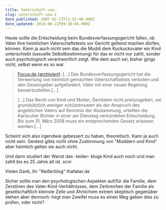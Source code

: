 ```yaml
---
title: Vaterschaft usw.
slug: vaterschaft-usw-2
date_published: 2007-02-13T12:52:40.000Z
date_updated: 2018-08-22T09:38:04.000Z
---
```


Heute sollte die Entscheidung beim Bundesverfassungsgericht fallen, ob Väter Ihre heimlichen Vaterschaftstests vor Gericht geltend machen dürfen, können. Kann ja auch nicht sein das die Muddi dem Kuckucksvater ein Kind unterschiebt (sexuelle Selbstbestimmung) für das er nicht nur zahlt, sonder auch psychologisch verantwortlich zeigt. Wie dem auch sei, bisher gings nicht, selbst wenn es so war. 

> [Focus.de (archiviert)](http://web.archive.org/web/20070216011229/http://www.focus.de:80/politik/deutschland/vaterschaftstests_nid_44557.html): [...] Das Bundesverfassungsgericht hat die Verwertung von heimlich gemachten Vaterschaftstests verboten und den Gesetzgeber aufgefordert, Väter mit einer neuen Regelung besserzustellen.[...]

> [...] Das Recht von Kind und Mutter, Gendaten nicht preiszugeben, sei grundsätzlich weniger schützenswert als der Anspruch des angeblichen Vaters auf Kenntnis der Abstammung, urteilten die Karlsruher Richter in einer am Dienstag verkündeten Entscheidung. Bis zum 31. März 2008 muss ein entsprechenden Gesetz erlassen werden.[...]

Scheint sich also irgendwie gebessert zu haben, theoretisch. Kann ja auch nicht sein. Gentest gibts nicht ohne Zustimmung von "Muddern und Kind" aber heimlich gelten sie auch nicht. 

Und dann studiert der Wanst das -leider- kluge Kind auch noch und man zahlt bis es 25 Jahre alt ist. *scnr*

Vielen Dank, Ihr "Reißerblog" thafaker.de

Sicher sollte man den psychologischen Aspekten auf/für die Familie, dem Zerstören des Vater-Kind-Verhältnisses, dem Zerbrechen der Familie als gesellschaftlich kleinste Zelle und Ähnlichem extrem skeptisch gegenüber stehen aber dennoch: hegt man Zweifel muss es einen Weg geben dies zu prüfen, oder nicht?
